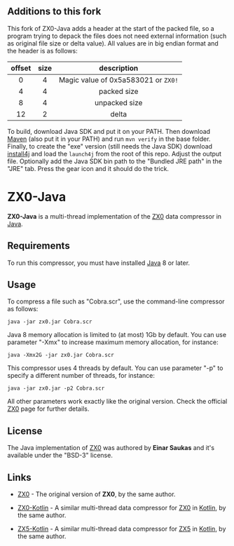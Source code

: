 ## Additions to this fork

This fork of ZX0-Java adds a header at the start of the packed file, so a program
trying to depack the files does not need external information (such as
original file size or delta value). All values are in big endian format and
the header is as follows:

|offset|size|description|
|:---: |:--:|:--:       |
|0     |4   |Magic value of 0x5a583021 or `ZX0!`|
|4     |4   |packed size|
|8     |4   |unpacked size|
|12    |2   |delta      |

To build, download Java SDK and put it on your PATH.
Then download [Maven](https://maven.apache.org/download.cgi) (also put it in your PATH) and run `mvn verify` in the base folder.
Finally, to create the "exe" version (still needs the Java SDK) download [install4j](https://sourceforge.net/projects/launch4j/) and load the `launch4j` from the root of this repo. Adjust the output file. Optionally add the Java SDK bin path to the "Bundled JRE path" in the "JRE" tab. Press the gear icon and it should do the trick.

# ZX0-Java

**ZX0-Java** is a multi-thread implementation of the
[ZX0](https://github.com/einar-saukas/ZX0) data compressor in
[Java](https://www.java.com/).


## Requirements

To run this compressor, you must have installed [Java](https://www.java.com/) 8
or later.


## Usage

To compress a file such as "Cobra.scr", use the command-line compressor as
follows:

```
java -jar zx0.jar Cobra.scr
```

Java 8 memory allocation is limited to (at most) 1Gb by default. You can use
parameter "-Xmx" to increase maximum memory allocation, for instance:

```
java -Xmx2G -jar zx0.jar Cobra.scr
```

This compressor uses 4 threads by default. You can use parameter "-p" to
specify a different number of threads, for instance:

```
java -jar zx0.jar -p2 Cobra.scr
```

All other parameters work exactly like the original version. Check the official
[ZX0](https://github.com/einar-saukas/ZX0) page for further details.


## License

The Java implementation of [ZX0](https://github.com/einar-saukas/ZX0) was
authored by **Einar Saukas** and it's available under the "BSD-3" license.


## Links

* [ZX0](https://github.com/einar-saukas/ZX0) - The original version of **ZX0**,
by the same author.

* [ZX0-Kotlin](https://github.com/einar-saukas/ZX0-Kotlin) - A similar
multi-thread data compressor for [ZX0](https://github.com/einar-saukas/ZX0)
in [Kotlin](https://kotlinlang.org/), by the same author.

* [ZX5-Kotlin](https://github.com/einar-saukas/ZX5-Kotlin) - A similar
multi-thread data compressor for [ZX5](https://github.com/einar-saukas/ZX5)
in [Kotlin](https://kotlinlang.org/), by the same author.
